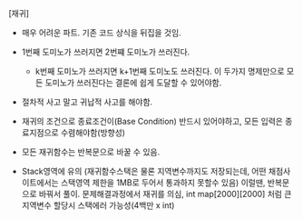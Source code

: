 [재귀]

* 매우 어려운 파트. 기존 코드 상식을 뒤집을 것임.
* 1번째 도미노가 쓰러지면 2번쨰 도미노가 쓰러진다. 
   + k번째 도미노가 쓰러지면 k+1번째 도미노도 쓰러진다.
    이 두가지 명제만으로 모든 도미노가 쓰러진다는 결론에 쉽게 도달할 수 있어야함.

*  절차적 사고 말고 귀납적 사고를 해야함.
* 재귀의 조건으로 종료조건이(Base Condition) 반드시 있어야하고, 모든 입력은 종료지점으로 수렴해야함(방향성)

* 모든 재귀함수는 반복문으로 바꿀 수 있음.
* Stack영역에 유의 (재귀함수스택은 물론 지역변수까지도 저장되는데, 어떤 채점사이트에서는 스택영역 제한을 1MB로 두어서 통과하지 못할수 있음)
    이럴땐, 반복문으로 바꿔서 풀이.
    문제해결과정에서 재귀를 의심, int map[2000][2000] 처럼 큰 지역변수 할당시 스택에러 가능성(4백만 x int)
